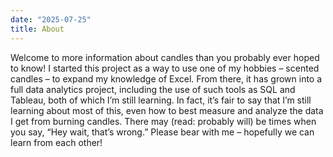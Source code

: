 ```yaml
---
date: "2025-07-25"
title: About
---
```


Welcome to more information about candles than you probably ever hoped to know! I started this project as a way to use one of my hobbies – scented candles – to expand my knowledge of Excel. From there, it has grown into a full data analytics project, including the use of such tools as SQL and Tableau, both of which I’m still learning. In fact, it’s fair to say that I’m still learning about most of this, even how to best measure and analyze the data I get from burning candles. There may (read: probably will) be times when you say, “Hey wait, that’s wrong.” Please bear with me – hopefully we can learn from each other!